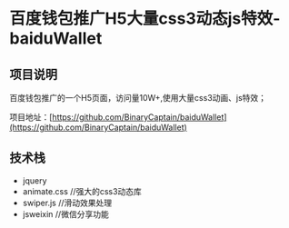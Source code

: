 # 百度钱包推广H5大量css3动态js特效-baiduWallet

## 项目说明 
百度钱包推广的一个H5页面，访问量10W+,使用大量css3动画、js特效；


项目地址：[https://github.com/BinaryCaptain/baiduWallet](https://github.com/BinaryCaptain/baiduWallet)


## 技术栈
- jquery     
- animate.css  //强大的css3动态库
- swiper.js    //滑动效果处理 
- jsweixin     //微信分享功能
